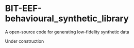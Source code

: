 # BIT-EEF-behavioural_synthetic_library
A open-source code for generating low-fidelity synthetic data

Under construction
